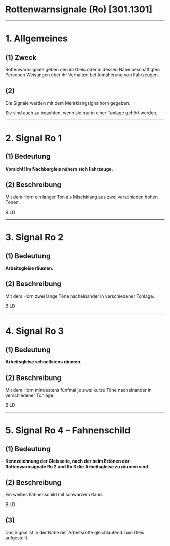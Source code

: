 # Rottenwarnsignale (Ro) [301.1301]

---

# 1. Allgemeines

## (1) Zweck

Rottenwarnsignale geben den im Gleis oder in dessen Nähe beschäftigten
Personen Weisungen über ihr Verhalten bei Annäherung von Fahrzeugen.

## (2)

Die Signale werden mit dem Mehrklangsignalhorn gegeben.

Sie sind auch zu beachten, wenn sie nur in einer Tonlage gehört werden.

---

# 2. Signal Ro 1

## (1) Bedeutung

**Vorsicht! Im Nachbargleis nähern sich Fahrzeuge.**

## (2) Beschreibung

Mit dem Horn ein langer Ton als Mischklang aus zwei verschieden hohen Tönen.

BILD

---

# 3. Signal Ro 2

## (1) Bedeutung

**Arbeitsgleise räumen.**

## (2) Beschreibung

Mit dem Horn zwei lange Töne nacheinander in verschiedener Tonlage.

BILD

---

# 4. Signal Ro 3

## (1) Bedeutung

**Arbeitsgleise schnellstens räumen.**

## (2) Beschreibung

Mit dem Horn mindestens fünfmal je zwei kurze Töne nacheinander in verschiedener Tonlage.

BILD

---

# 5. Signal Ro 4 – Fahnenschild

## (1) Bedeutung

**Kennzeichnung der Gleisseite, nach der beim Ertönen der Rottenwarnsignale Ro 2 und Ro 3 die Arbeitsgleise zu räumen sind.**

## (2) Beschreibung

Ein weißes Fahnenschild mit schwarzem Rand.

BILD

## (3)

Das Signal ist in der Nähe der Arbeitsrotte gleichlaufend zum Gleis aufgestellt.